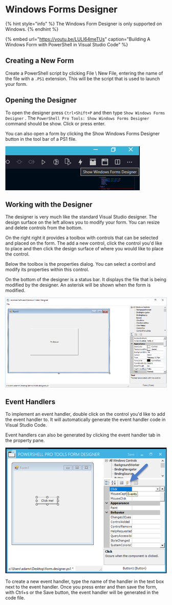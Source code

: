# Windows Forms Designer

{% hint style="info" %}
The Windows Form Designer is only supported on Windows.
{% endhint %}

{% embed url="https://youtu.be/LULI64meTUs" caption="Building A Windows Form with PowerShell in Visual Studio Code" %}

## Creating a New Form

Create a PowerShell script by clicking File \ New File, entering the name of the file with a `.PS1` extension. This will be the script that is used to launch your form. 

## Opening the Designer

To open the designer press `Ctrl+Shift+P` and then type `Show Windows Forms Designer` . The `PowerShell Pro Tools: Show Windows Forms Designer` command should be show. Click or press enter.  

You can also open a form by clicking the Show Windows Forms Designer button in the tool bar of a PS1 file. 

![](../../.gitbook/assets/image%20%2837%29.png)

## Working with the Designer

The designer is very much like the standard Visual Studio designer. The design surface on the left allows you to modify your form. You can resize and delete controls from the bottom.

On the right right it provides a toolbox with controls that can be selected and placed on the form. The add a new control, click the control you'd like to place and then click the design surface of where you would like to place the control. 

Below the toolbox is the properties dialog. You can select a control and modify its properties within this control. 

On the bottom of the designer is a status bar. It displays the file that is being modified by the designer. An asterisk will be shown when the form is modified. 

![](../../.gitbook/assets/image%20%2811%29.png)

## Event Handlers

To implement an event handler, double click on the control you'd like to add the event handler to. It will automatically generate the event handler code in Visual Studio Code. 

Event handlers can also be generated by clicking the event handler tab in the property pane. 

![Event handler pane](../../.gitbook/assets/image%20%281%29.png)

To create a new event handler, type the name of the handler in the text box next to the event handler. Once you press enter and then save the form, with Ctrl+s or the Save button, the event handler will be generated in the code file. 

## 



